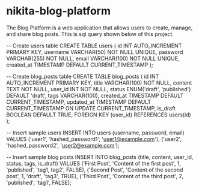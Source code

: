 # nikita-blog-platform
The Blog Platform is a web application that allows users to create, manage, and share blog posts. This is sql query shown below of this project.

-- Create users table
CREATE TABLE users (
    id INT AUTO_INCREMENT PRIMARY KEY,
    username VARCHAR(50) NOT NULL UNIQUE,
    password VARCHAR(255) NOT NULL,
    email VARCHAR(100) NOT NULL UNIQUE,
    created_at TIMESTAMP DEFAULT CURRENT_TIMESTAMP
);

-- Create blog_posts table
CREATE TABLE blog_posts (
    id INT AUTO_INCREMENT PRIMARY KEY,
    title VARCHAR(100) NOT NULL,
    content TEXT NOT NULL,
    user_id INT NOT NULL,
    status ENUM('draft', 'published') DEFAULT 'draft',
    tags VARCHAR(100),
    created_at TIMESTAMP DEFAULT CURRENT_TIMESTAMP,
    updated_at TIMESTAMP DEFAULT CURRENT_TIMESTAMP ON UPDATE CURRENT_TIMESTAMP,
    is_draft BOOLEAN DEFAULT TRUE,
    FOREIGN KEY (user_id) REFERENCES users(id)
);

-- Insert sample users
INSERT INTO users (username, password, email) VALUES 
('user1', 'hashed_password1', 'user1@example.com'),
('user2', 'hashed_password2', 'user2@example.com');

-- Insert sample blog posts
INSERT INTO blog_posts (title, content, user_id, status, tags, is_draft) VALUES 
('First Post', 'Content of the first post', 1, 'published', 'tag1, tag2', FALSE),
('Second Post', 'Content of the second post', 1, 'draft', 'tag3', TRUE),
('Third Post', 'Content of the third post', 2, 'published', 'tag1', FALSE);
